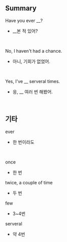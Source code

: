 ## Summary

Have you ever __?
- __본 적 있어?

<br>

No, I haven't had a chance.
- 아니, 기회가 없었어.

<br>

Yes, I've __ serveral times.
- 응, __ 여러 번 해봤어.

<br>

## 기타

ever
- 한 번이라도

<br>

once
- 한 번

twice, a couple of time
- 두 번

few
- 3~4번

serveral
- 약 4번
